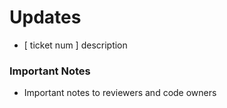 # Updates
- [ ticket num ] description

### Important Notes
- Important notes to reviewers and code owners

